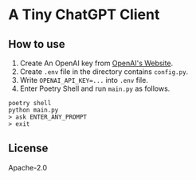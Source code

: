 # A Tiny ChatGPT Client

## How to use

1. Create An OpenAI key from [OpenAI's Website](https://beta.openai.com/account/api-keys).
2. Create `.env` file in the directory contains `config.py`.
3. Write `OPENAI_API_KEY=...` into `.env` file.
4. Enter Poetry Shell and run `main.py` as follows.

```console
poetry shell
python main.py
> ask ENTER_ANY_PROMPT
> exit
```

## License

Apache-2.0

